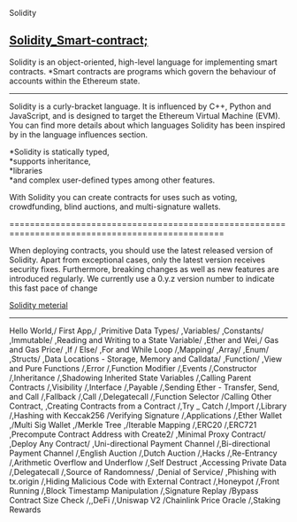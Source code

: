 Solidity

[Solidity_Smart-contract;](https://docs.soliditylang.org/en/v0.8.11/)
-------------------------
Solidity is an object-oriented, high-level language for implementing smart contracts. 
    *Smart contracts are programs which govern the behaviour of accounts within the Ethereum state.
    
-------------------------------------------------------------------------------------------------------
Solidity is a curly-bracket language. 
It is influenced by C++, Python and JavaScript, and is designed to target the Ethereum Virtual Machine (EVM). 
You can find more details about which languages Solidity has been inspired by in the language influences section.



*Solidity is statically typed,                       
*supports inheritance,                               
*libraries                                           
*and complex user-defined types among other features.



With Solidity you can create contracts for uses such as voting, crowdfunding, blind auctions, and multi-signature wallets.

================================================================================================

When deploying contracts, you should use the latest released version of Solidity.
Apart from exceptional cases, only the latest version receives security fixes.
Furthermore, breaking changes as well as new features are introduced regularly. 
We currently use a 0.y.z version number to indicate this fast pace of change

[Solidity meterial ](https://solidity-by-example.org/)
____________________________________________________


Hello World,/
First App,/
,Primitive Data Types/
,Variables/
,Constants/
,Immutable/
,Reading and Writing to a State Variable/
,Ether and Wei,/
Gas and Gas Price/
,If / Else/
,For and While Loop
/,Mapping/
,Array/
,Enum/
,Structs/
,Data Locations - Storage, Memory and Calldata/
,Function/
,View and Pure Functions
/,Error
/,Function Modifier
/,Events
/,Constructor
/,Inheritance
/,Shadowing Inherited State Variables
/,Calling Parent Contracts
/,Visibility
/,Interface
/,Payable
/,Sending Ether - Transfer, Send, and Call
/,Fallback
/,Call
/,Delegatecall
/,Function Selector
/Calling Other Contract,
,Creating Contracts from a Contract
/,Try _ Catch
/,Import
/,Library
/,Hashing with Keccak256
/Verifying Signature
/,Applications
/,Ether Wallet
,/Multi Sig Wallet
,/Merkle Tree
,/Iterable Mapping
/,ERC20
/,ERC721
,Precompute Contract Address with Create2/
,Minimal Proxy Contract/
,Deploy Any Contract/
,Uni-directional Payment Channel
/,Bi-directional Payment Channel
/,English Auction
/,Dutch Auction
/,Hacks
/,Re-Entrancy
/,Arithmetic Overflow and Underflow
/,Self Destruct
,Accessing Private Data
/,Delegatecall
/,Source of Randomness/
,Denial of Service/
,Phishing with tx.origin
/,Hiding Malicious Code with External Contract
/,Honeypot
/,Front Running
/,Block Timestamp Manipulation
/,Signature Replay
/Bypass Contract Size Check
/,,DeFi
/,Uniswap V2
/Chainlink Price Oracle
/,Staking Rewards

